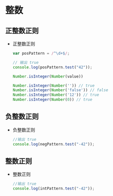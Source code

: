 # 整数

## 正整数正则

+ 正整数正则

  ```js
  var posPattern = /^\d+$/;

  // 输出 true
  console.log(posPattern.test("42"));
  ```

  ```js
  Number.isInteger(Number(value))

  Number.isInteger(Number('')) // true
  Number.isInteger(Number('false')) // false
  Number.isInteger(Number('12')) // true
  Number.isInteger(Number(0)) // true
  ```

## 负整数正则

+ 负整数正则

  ```js
  //输出 true
  console.log(negPattern.test("-42"));
  ```

## 整数正则

+ 整数正则

  ```js
  //输出 true
  console.log(intPattern.test("-42"));
  ```
